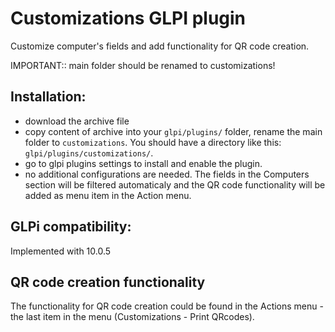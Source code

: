 # Customizations GLPI plugin

Customize computer's fields and add functionality for QR code creation.

IMPORTANT:: main folder should be renamed to customizations!

## Installation:
- download the archive file
- copy content of archive into your `glpi/plugins/` folder, rename the main folder to `customizations`. You should have a directory like this: `glpi/plugins/customizations/`.
- go to glpi plugins settings to install and enable the plugin.
- no additional configurations are needed. The fields in the Computers section will be filtered automaticaly and the QR code functionality will be added as menu item in the Action menu.

## GLPi compatibility:
Implemented with 10.0.5

## QR code creation functionality
The functionality for QR code creation could be found in the Actions menu - the last item in the menu (Customizations - Print QRcodes).